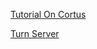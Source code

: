 
[Tutorial On Cortus](https://ourcodeworld.com/articles/read/1175/how-to-create-and-configure-your-own-stun-turn-server-with-coturn-in-ubuntu-18-04)

[Turn Server](https://code.google.com/archive/p/rfc5766-turn-server/)



